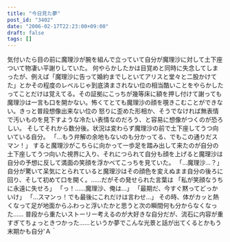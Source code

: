 ```yaml
---
title: "今日見た夢"
post_id: "3402"
date: "2006-02-17T22:23:00+09:00"
draft: false
tags: []
---
```



気付いたら目の前に魔理沙が腕を組んで立っていて自分が魔理沙に対して土下座ついて物凄い平謝りしていた。 何やらかしたかは目覚めと同時に失念してしまったが、例えば「魔理沙に告って婚約までしといてアリスと堂々と二股かけてた」とかその程度のレベルじゃ到底済まされない位の相当酷いことをやらかしたってことだけは覚えてる。その証拠にこっちが幾等床に額を押し付けて謝っても魔理沙は一言も口を開かない。怖くてとても魔理沙の顔を覗きこむことができない。きっと普段想像出来ない位の 怒りに歪めた形相か、そうでなければ無表情で汚いものを見下すような冷たい表情なのだろう、と容易に想像がつくのが恐ろしい。 そしてそれから数分後。状況は変わらず魔理沙の前で土下座してうつ向いている自分。 「…もう弁解の余地もないのも分かってる、でもこの通りだスマン！」 すると魔理沙がこちらに向かって一歩足を踏み出して来たのが自分の土下座してうつ向いた視界に入り、それにつられて自分も顔を上げると魔理沙は自分の予想に反して満面の笑顔を浮かべてこっちを見ていた。 「…魔理沙…？」 自分が驚いて呆気にとられていると魔理沙はその顔色を変えぬまま自分の後ろに回り、そして初めて口を開く。……だがその発せられた言葉は 「私が笑顔なうちに永遠に失せろ」 「っ！……魔理沙、俺は…」 「最期だ、今すぐ黙ってどっかいけ」 「…スマンっ！でも最後にこれだけは言わせ…」 その時、体がカッと熱くなって足が地面からふわっと浮いたかと思うと次の瞬間何も分からなくなった…… 普段から重たいストーリー考えるのが大好きな自分だが、流石に内容が重すぎてちょっときつかった……というか夢でこんな光景と話が出てくるとかもう末期かも自分'Ａ｀
